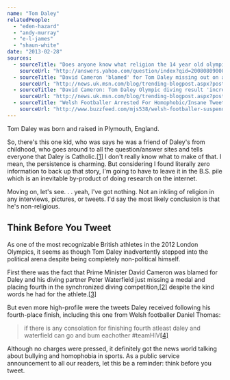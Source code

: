 ```yaml
---
name: "Tom Daley"
relatedPeople:
  - "eden-hazard"
  - "andy-murray"
  - "e-l-james"
  - "shaun-white"
date: "2013-02-28"
sources:
  - sourceTitle: "Does anyone know what religion the 14 year old olympic english diver tom daley is?"
    sourceUrl: "http://answers.yahoo.com/question/index?qid=20080809000455AAJ3XQ7"
  - sourceTitle: "David Cameron 'blamed' for Tom Daley missing out on a medal."
    sourceUrl: "http://news.uk.msn.com/blog/trending-blogpost.aspx?post=8a6c5ad3-bc7f-495b-a3e8-27f5bbd6fdbd"
  - sourceTitle: "David Cameron: Tom Daley Olympic diving result 'incredibly close.'"
    sourceUrl: "http://news.uk.msn.com/blog/trending-blogpost.aspx?post=8a6c5ad3-bc7f-495b-a3e8-27f5bbd6fdbd"
  - sourceTitle: "Welsh Footballer Arrested For Homophobic/Insane Tweet To Tom Daley."
    sourceUrl: "http://www.buzzfeed.com/mjs538/welsh-footballer-suspended-and-arrested-for-homoph"
---
```


Tom Daley was born and raised in Plymouth, England.

So, there's this one kid, who was says he was a friend of Daley's from childhood, who goes around to all the question/answer sites and tells everyone that Daley is Catholic.<a class="source-citation" href="http://answers.yahoo.com/question/index?qid=20080809000455AAJ3XQ7" title="Does anyone know what religion the 14 year old olympic english diver tom daley is?">[1]</a> I don't really know what to make of that. I mean, the persistence is charming. But considering I found literally zero information to back up that story, I'm going to have to leave it in the B.S. pile which is an inevitable by-product of doing research on the internet.

Moving on, let's see. . . yeah, I've got nothing. Not an inkling of religion in any interviews, pictures, or tweets. I'd say the most likely conclusion is that he's non-religious.


## Think Before You Tweet

As one of the most recognizable British athletes in the 2012 London Olympics, it seems as though Tom Daley inadvertently stepped into the political arena despite being completely non-political himself.

First there was the fact that Prime Minister David Cameron was blamed for Daley and his diving partner Peter Waterfield just missing a medal and placing fourth in the synchronized diving competition,<a class="source-citation" href="http://news.uk.msn.com/blog/trending-blogpost.aspx?post=8a6c5ad3-bc7f-495b-a3e8-27f5bbd6fdbd" title="David Cameron &apos;blamed&apos; for Tom Daley missing out on a medal.">[2]</a> despite the kind words he had for the athlete.<a class="source-citation" href="http://news.uk.msn.com/blog/trending-blogpost.aspx?post=8a6c5ad3-bc7f-495b-a3e8-27f5bbd6fdbd" title="David Cameron: Tom Daley Olympic diving result &apos;incredibly close.&apos;">[3]</a>

But even more high-profile were the tweets Daley received following his fourth-place finish, including this one from Welsh footballer Daniel Thomas:

>if there is any consolation for finishing fourth atleast daley and waterfield can go and bum eachother #teamHIV<a class="source-citation" href="http://www.buzzfeed.com/mjs538/welsh-footballer-suspended-and-arrested-for-homoph" title="Welsh Footballer Arrested For Homophobic/Insane Tweet To Tom Daley.">[4]</a>

Although no charges were pressed, it definitely got the news world talking about bullying and homophobia in sports. As a public service announcement to all our readers, let this be a reminder: think before you tweet.